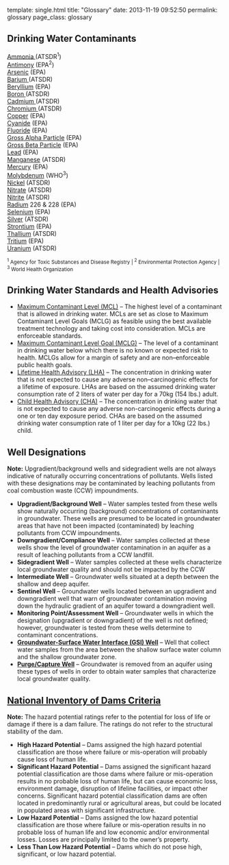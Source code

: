 template: single.html
title: "Glossary"
date:   2013-11-19 09:52:50
permalink: glossary
page_class: glossary

## Drinking Water Contaminants

<div class="row space-below">
  <div class="col-xs-4">
    <a href="http://www.atsdr.cdc.gov/toxfaqs/tf.asp?id=10&tid=2">Ammonia </a> (ATSDR<sup>1</sup>)<br>
    <a href="http://water.epa.gov/drink/contaminants/basicinformation/antimony.cfm">Antimony</a> (EPA<sup>2</sup>)<br>
    <a href="http://water.epa.gov/drink/contaminants/basicinformation/arsenic.cfm">Arsenic</a> (EPA)<br>
    <a href="http://www.atsdr.cdc.gov/toxfaqs/tf.asp?id=326&tid=57">Barium </a>(ATSDR)<br>
    <a href="http://water.epa.gov/drink/contaminants/basicinformation/beryllium.cfm">Beryllium</a> (EPA)<br>
    <a href="http://www.atsdr.cdc.gov/toxfaqs/tf.asp?id=452&tid=80">Boron </a>(ATSDR)<br>
    <a href="http://www.atsdr.cdc.gov/toxfaqs/tf.asp?id=47&tid=15">Cadmium </a>(ATSDR)<br>
    <a href="http://www.atsdr.cdc.gov/toxfaqs/tf.asp?id=61&tid=17">Chromium </a>(ATSDR)<br>
    <a href="http://water.epa.gov/drink/contaminants/basicinformation/copper.cfm">Copper</a> (EPA)<br>
    <a href="http://water.epa.gov/drink/contaminants/basicinformation/cyanide.cfm">Cyanide</a> (EPA)<br>
  </div>
  <div class="col-xs-4">
    <a href="http://water.epa.gov/drink/contaminants/basicinformation/fluoride.cfm">Fluoride</a> (EPA)<br>
    <a href="http://water.epa.gov/drink/contaminants/basicinformation/radionuclides.cfm">Gross Alpha Particle</a> (EPA)<br>
    <a href="http://water.epa.gov/drink/contaminants/basicinformation/radionuclides.cfm">Gross Beta Particle</a> (EPA)<br>
    <a href="http://water.epa.gov/drink/contaminants/basicinformation/lead.cfm">Lead</a> (EPA)<br>
    <a href="http://www.atsdr.cdc.gov/toxfaqs/tf.asp?id=101&tid=23">Manganese</a> (ATSDR)<br>
    <a href="http://water.epa.gov/drink/contaminants/basicinformation/mercury.cfm">Mercury</a> (EPA)<br>
    <a href="http://www.who.int/water_sanitation_health/dwq/chemicals/molybdenum.pdf">Molybdenum</a> (WHO<sup>3</sup>)<br>
    <a href="http://www.atsdr.cdc.gov/toxfaqs/tf.asp?id=244&tid=44">Nickel</a> (ATSDR)<br>
    <a href="http://www.atsdr.cdc.gov/toxfaqs/tfacts204.pdf">Nitrate</a> (ATSDR)<br>
    <a href="http://www.atsdr.cdc.gov/toxfaqs/tfacts204.pdf">Nitrite</a> (ATSDR)<br>
  </div>
  <div class="col-xs-4">
    <a href="http://water.epa.gov/drink/contaminants/basicinformation/radionuclides.cfm">Radium</a> 226 & 228 (EPA)<br>
    <a href="http://water.epa.gov/drink/contaminants/basicinformation/selenium.cfm">Selenium</a> (EPA)<br>
    <a href="http://www.atsdr.cdc.gov/toxfaqs/tf.asp?id=538&tid=97">Silver</a> (ATSDR)<br>
    <a href="http://www.epa.gov/radiation/radionuclides/strontium.html">Strontium</a> (EPA)<br>
    <a href="http://www.atsdr.cdc.gov/toxfaqs/tf.asp?id=308&tid=49">Thallium</a> (ATSDR)<br>
    <a href="http://www.epa.gov/radiation/radionuclides/tritium.html">Tritium</a> (EPA)<br>
    <a href="http://www.atsdr.cdc.gov/toxfaqs/tf.asp?id=439&tid=77">Uranium</a> (ATSDR)<br>
  </div>
</div>

<p><small><sup>1</sup> Agency for Toxic Substances and Disease Registry | <sup>2</sup> Environmental Protection Agency | <sup>3</sup> World Health Organization</small></p>

<a name="drinking-water-standards-and-health-advisories" id="Drinking Water Standards and Health Advisories"></a>
## Drinking Water Standards and Health Advisories

- [Maximum Contaminant Level (MCL)](http://www.epa.gov/safewater/consumer/pdf/mcl.pdf) – The highest level of a contaminant that is allowed in drinking water. MCLs are set as close to Maximum Contaminant Level Goals (MCLG) as feasible using the best available treatment technology and taking cost into consideration. MCLs are enforceable standards.</li>
- [Maximum Contaminant Level Goal (MCLG)](http://www.epa.gov/safewater/consumer/pdf/mcl.pdf) – The level of a contaminant in drinking water below which there is no known or expected risk to health. MCLGs allow for a margin of safety and are non–enforceable public health goals.</li>
- [Lifetime Health Advisory (LHA)](http://water.epa.gov/action/advisories/drinking/upload/dwstandards2012.pdf) – The concentration in drinking water that is not expected to cause any adverse non–carcinogenic effects for a lifetime of exposure. LHAs are based on the assumed drinking water consumption rate of 2 liters of water per day for a 70kg (154 lbs.) adult.</li>
- [Child Health Advisory (CHA)](http://water.epa.gov/action/advisories/drinking/upload/dwstandards2012.pdf) – The concentration in drinking water that is not expected to cause any adverse non-carcinogenic effects during a one or ten day exposure period. CHAs are based on the assumed drinking water consumption rate of 1 liter per day for a 10kg (22 lbs.) child.</li>

<a name="well-designations" id="Well Designations"></a>
## Well Designations

**Note:** Upgradient/background wells and sidegradient wells are not always indicative of naturally occurring concentrations of pollutants. Wells listed with these designations may be contaminated by leaching pollutants from coal combustion waste (CCW) impoundments.<br>

- **Upgradient/Background Well** – Water samples tested from these wells show naturally occurring (background) concentrations of contaminants in groundwater. These wells are presumed to be located in groundwater areas that have not been impacted (contaminated) by leaching pollutants from CCW impoundments.
- **Downgradient/Compliance Well**  – Water samples collected at these wells show the level of groundwater contamination in an aquifer as a result of leaching pollutants from a CCW landfill.
- **Sidegradient Well**  – Water samples collected at these wells characterize local groundwater quality and should not be impacted by the CCW
- **Intermediate Well**  – Groundwater wells situated at a depth between the shallow and deep aquifer.
- **Sentinel Well**  – Groundwater wells located between an upgradient and downgradient well that warn of groundwater contamination moving down the hydraulic gradient of an aquifer toward a downgradient well.
- **Monitoring Point/Assessment Well**  – Groundwater wells in which the designation (upgradient or downgradient) of the well is not defined; however, groundwater is tested from these wells determine to contaminant concentrations.
- [**Groundwater-Surface Water Interface (GSI) Well**](http://www.ch2m.com/corporate/markets/environmental/conferences/battelle/CH2M-HILL-groundwater-surface-interface.pdf)
– Well that collect water samples from the area between the shallow surface water column and the shallow groundwater zone.<br>
- [**Purge/Capture Well**](http://www.ch2m.com/corporate/markets/environmental/conferences/battelle/CH2M-HILL-groundwater-surface-interface.pdf)  – Groundwater is removed from an aquifer using these types of wells in order to obtain water samples that characterize local groundwater quality.



<a name="national-inventory-of-dams-criteria" id="Drinking Water Contaminants"></a>
## [National Inventory of Dams Criteria](http://www.epa.gov/osw/nonhaz/industrial/special/fossil/coalash-faqs.htm#13)

**Note:** The hazard potential ratings refer to the potential for loss of life or damage if there is a dam failure. The ratings do not refer to the structural stability of the dam.

- **High Hazard Potential** – Dams assigned the high hazard potential classification are those where failure or mis-operation will probably cause loss of human life.
- **Significant Hazard Potential** – Dams assigned the significant hazard potential classification are those dams where failure or mis-operation results in no probable loss of human life, but can cause economic loss, environment damage, disruption of lifeline facilities, or impact other concerns. Significant hazard potential classification dams are often located in predominantly rural or agricultural areas, but could be located in populated areas with significant infrastructure.
- **Low Hazard Potential** – Dams assigned the low hazard potential classification are those where failure or mis-operation results in no probable loss of human life and low economic and/or environmental losses. Losses are principally limited to the owner’s property.
- **Less Than Low Hazard Potential** – Dams which do not pose high, significant, or low hazard potential.
